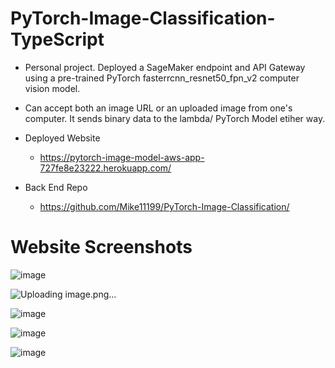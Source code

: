 # PyTorch-Image-Classification-TypeScript

- Personal project.  Deployed a SageMaker endpoint and API Gateway using a pre-trained PyTorch fasterrcnn_resnet50_fpn_v2 computer vision model.
- Can accept both an image URL or an uploaded image from one's computer.  It sends binary data to the lambda/ PyTorch Model etiher way.

- Deployed Website
  - https://pytorch-image-model-aws-app-727fe8e23222.herokuapp.com/ 

- Back End Repo
  - https://github.com/Mike11199/PyTorch-Image-Classification/

# Website Screenshots

![image](https://github.com/Mike11199/PyTorch-Image-Classification-TypeScript/assets/91037796/8af8d07d-b6f9-4f1d-84db-9631d99ea10d)

![Uploading image.png…]()


![image](https://github.com/Mike11199/PyTorch-Image-Classification-TypeScript/assets/91037796/27c4dada-3332-4229-abc5-8c02f3f3f04f)

![image](https://github.com/Mike11199/PyTorch-Image-Classification-TypeScript/assets/91037796/fdebd5fc-13d1-4134-b57f-9e92e9e8365a)

![image](https://github.com/Mike11199/PyTorch-Image-Classification-TypeScript/assets/91037796/2102f5c3-e62b-4cf7-9d02-49aa36393e69)

